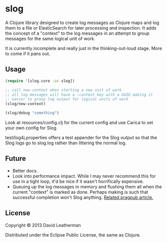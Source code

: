 # slog

A Clojure library designed to create log messages as Clojure maps and
log them to a file or ElasticSearch for later processing and
inspection. It adds the concept of a "context" to the log messages in
an attempt to group messages for the same logical unit of work.

It is currently incomplete and really just in the thinking-out-loud
stage.  More to come if it pans out.

## Usage

```clojure
(require '[slog.core :as slog])

;; call new-context when starting a new unit of work
;; all log messages will have a :context key with a UUID making it
;; easier to group log output for logical units of work
(slog/new-context)

(slog/debug "something")
```

Look at resources/config.clj for the current config and use Carica to
set your own config for Slog.

test/log4j.properties offers a test appender for the Slog output so
that the Slog logs go to slog.log rather than littering the normal
log.

## Future

- Better docs.
- Look into performance impact.  While I may never recommend this for
  use in a tight loop, it'd be nice if it wasn't horrifically expensive.
- Queuing up the log messages in memory and flushing them all when the
  current "context" is marked as done.  Perhaps making is such that
  successful completion won't Slog anything.
  [Related pragpub article.](http://pragprog.com/magazines/2011-12/justintime-logging)

## License

Copyright © 2013 David Leatherman

Distributed under the Eclipse Public License, the same as Clojure.
